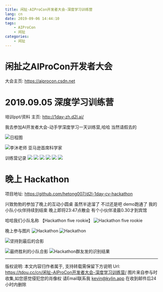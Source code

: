 ```yaml
---
title: 闲扯-AIProCon开发者大会-深度学习训练营
lang: cn
date: 2019-09-06 14:44:10
tags:
	- AIProCon
	- 闲扯
categories:
	- 闲扯
---
```



# 闲扯之AIProCon开发者大会

大会主页: https://aiprocon.csdn.net


# 2019.09.05 深度学习训练营
培训ppt/资料 主页: http://1day-zh.d2l.ai/

我去参加AI开发者大会-动手学深度学习一天训练营,哈哈 当然请假去的

 
![日程图](https://tdou.cc/images/AIProCon/d2l_info.jpg)

![李沐老师 亚马逊首席科学家](https://tdou.cc/images/AIProCon/d2_limi.jpg)

训练营记录
![](https://tdou.cc/images/AIProCon/d2l01.jpg)
![](https://tdou.cc/images/AIProCon/d2l02.jpg)
![](https://tdou.cc/images/AIProCon/d2l03.jpg)
![](https://tdou.cc/images/AIProCon/d2l04.jpg)
![](https://tdou.cc/images/AIProCon/d2l05.jpg)
![](https://tdou.cc/images/AIProCon/d2l06.jpg)


# 晚上 Hackathon
项目地址: https://github.com/hetong007/d2l-1day-cv-hackathon

兴致勃勃的参加了晚上的互动小圆桌  虽然半途溜了 不过还是吧 demo跑通了
我的小队小伙伴持续到结束 晚上即将23:47点散会 有个小伙伴凌晨0.30才到宾馆

哈哈我们小队名称 【Hackathon five rookie】
![Hackathon five rookie](https://tdou.cc/images/AIProCon/hack-xd.png)


晚上参与图片
![Hackathon](https://tdou.cc/images/AIProCon/hack01.jpg)
![Hackathon](https://tdou.cc/images/AIProCon/hack02.jpg)


![坚持到最后的合影](https://tdou.cc/images/AIProCon/hack-all.jpg)

![最终胜利的小队合影](https://tdou.cc/images/AIProCon/hack-no-1.jpg)
![Hackathon群友发的识别结果](https://tdou.cc/images/AIProCon/hack-result.png)

---

版权说明: 本文内容归作者属于, 支持转载需保留下方说明
Url: https://tdou.cc/cn/闲扯-AIProCon开发者大会-深度学习训练营/
图片来自参与时收集,如您感觉侵犯您的肖像权 请Email联系我 kevin@kylin.app 在收到邮件后24小时内删除